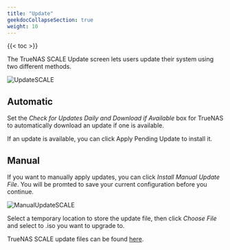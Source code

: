 ```yaml
---
title: "Update"
geekdocCollapseSection: true
weight: 10
---
```


{{< toc >}}

The TrueNAS SCALE Update screen lets users update their system using two different methods.

![UpdateSCALE](/images/SCALE/UpdateSCALE.png "Update SCALE")

## Automatic

Set the *Check for Updates Daily and Download if Available* box for TrueNAS to automatically download an update if one is available. 

If an update is available, you can click Apply Pending Update to install it.

## Manual

If you want to manually apply updates, you can click *Install Manual Update File*. You will be promted to save your current configuration before you continue.

![ManualUpdateSCALE](/images/SCALE/ManualUpdateSCALE.png "Manually Update SCALE")

Select a temporary location to store the update file, then click *Choose File* and select to <file>.iso<file> you want to upgrade to.

TrueNAS SCALE update files can be found [here](https://www.truenas.com/download-tn-scale).
